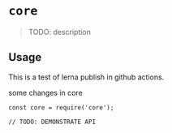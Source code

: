 # `core`

> TODO: description

## Usage
This is a test of lerna publish in github actions.


some changes in core

```
const core = require('core');

// TODO: DEMONSTRATE API
```
